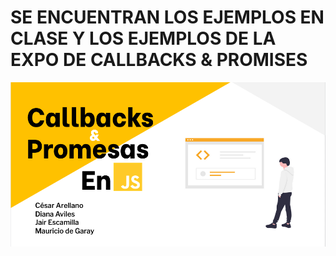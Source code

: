 #  SE ENCUENTRAN LOS EJEMPLOS EN CLASE Y LOS EJEMPLOS DE LA EXPO DE CALLBACKS & PROMISES
![](https://github.com/ArquiWebIberoP2021/ArquiWeb_Diana/blob/main/IMG/Callbacks.png)